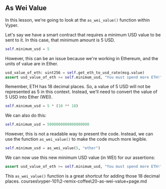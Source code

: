 ## As Wei Value

In this lesson, we're going to look at the `as_wei_value()` function within Vyper.

Let's say we have a smart contract that requires a minimum USD value to be sent to it. In this case, that minimum amount is 5 USD.

```python
self.minimum_usd = 5
```

However, this can be an issue because we're working in Ethereum, and the units of value are in Ether.

```python
usd_value_of_eth: uint256 = self.get_eth_to_usd_rate(msg.value)
assert usd_value_of_eth >= self.minimum_usd, "You must spend more ETH!"
```

Remember, ETH has 18 decimal places. So, a value of 5 USD will not be represented as 5 in this context. Instead, we'll need to convert the value of 5 USD into Ether (WEI).

```python
self.minimum_usd = 5 * (10 ** 18)
```

We can also do this:

```python
self.minimum_usd = 5000000000000000000
```

However, this is not a readable way to present the code. Instead, we can use the function `as_wei_value()` to make the code much more legible.

```python
self.minimum_usd = as_wei_value(5, "ether")
```

We can now use this new minimum USD value (in WEI) for our assertions:

```python
assert usd_value_of_eth >= self.minimum_usd, "You must spend more ETH!"
```

This `as_wei_value()` function is a great shortcut for adding those 18 decimal places.
courses\vyper-101\2-remix-coffee\20-as-wei-value\+page.md
